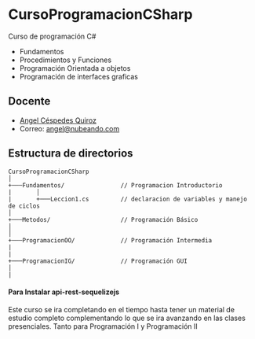 # CursoProgramacionCSharp
Curso de programación C#

* Fundamentos
* Procedimientos y Funciones
* Programación Orientada a objetos
* Programación de interfaces graficas

## Docente

*  [Angel Céspedes Quiroz](https://bo.linkedin.com/in/acq1305)
*  Correo:  <angel@nubeando.com>

## Estructura de directorios

```
CursoProgramacionCSharp
│
+───Fundamentos/				// Programacion Introductorio
|		│   
|		+───Leccion1.cs			// declaracion de variables y manejo de ciclos
│   
+───Metodos/					// Programación Básico
│				
│
+───ProgramacionOO/				// Programación Intermedia
|
|
+───ProgramacionIG/				// Programación GUI
│				
|
```

#### Para Instalar api-rest-sequelizejs

Este curso se ira completando en el tiempo hasta tener un material de estudio completo 
complementando lo que se ira avanzando en las clases presenciales.
Tanto para Programación I y Programación II

